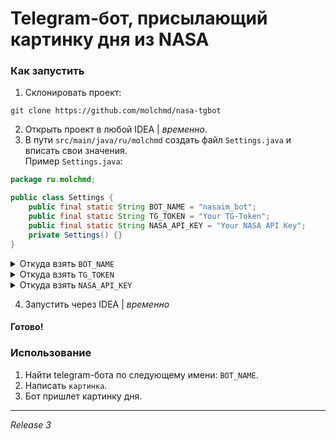 # Telegram-бот, присылающий картинку дня из NASA

### Как запустить
1. Склонировать проект:
```gitexclude
git clone https://github.com/molchmd/nasa-tgbot
```
2. Открыть проект в любой IDEA | *временно*.
3. В пути `src/main/java/ru/molchmd` создать файл `Settings.java` и вписать свои значения. \
Пример `Settings.java`:
```java
package ru.molchmd;

public class Settings {
    public final static String BOT_NAME = "nasaim_bot";
    public final static String TG_TOKEN = "Your TG-Token";
    public final static String NASA_API_KEY = "Your NASA API Key";
    private Settings() {}
}
```

<details><summary>Откуда взять <code>BOT_NAME</code></summary>
В телеграме ищем <i>BotFather</i>, пишем <code>/start</code>. 
По инструкции создаем бота и назначаем ему имя. <br>
Пример: <code>@nasaim_bot</code>
</details>
<details><summary>Откуда взять <code>TG_TOKEN</code></summary>
В телеграме ищем <i>BotFather</i>, пишем <code>/start</code>. 
По инструкции создаем бота и получаем токен.
</details>
<details><summary>Откуда взять <code>NASA_API_KEY</code></summary>
Регестрируемся на сайте NASA, на почту придет <code>API Key</code>.
</details>

4. Запустить через IDEA | *временно*
#### Готово!

### Использование
1. Найти telegram-бота по следующему имени: `BOT_NAME`.
2. Написать `картинка`.
3. Бот пришлет картинку дня.

---

*Release 3*

